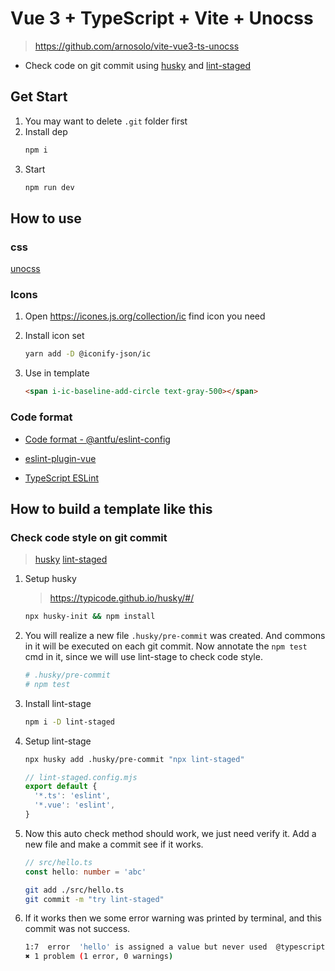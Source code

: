 # Vue 3 + TypeScript + Vite + Unocss

> https://github.com/arnosolo/vite-vue3-ts-unocss

- Check code on git commit using [husky](https://github.com/typicode/husky) and [lint-staged](https://github.com/okonet/lint-staged) 

## Get Start

1. You may want to delete `.git` folder first
2. Install dep
   ```bash
   npm i
   ```
3. Start
   ```bash
   npm run dev
   ```


## How to use

### css

[unocss](https://uno.antfu.me/)

### Icons

1. Open https://icones.js.org/collection/ic find icon you need
   
2. Install icon set
   
   ```bash
   yarn add -D @iconify-json/ic
   ```

3. Use in template
   
   ```html
   <span i-ic-baseline-add-circle text-gray-500></span>
   ```

### Code format

- [Code format - @antfu/eslint-config](https://github.com/antfu/eslint-config)
  
- [eslint-plugin-vue](https://eslint.vuejs.org/rules/multi-word-component-names.html)

- [TypeScript ESLint](https://typescript-eslint.io/)

## How to build a template like this

### Check code style on git commit

> [husky](https://github.com/typicode/husky) 
> [lint-staged](https://github.com/okonet/lint-staged) 

1. Setup husky
   > https://typicode.github.io/husky/#/
   ```bash
   npx husky-init && npm install
   ```

2. You will realize a new file `.husky/pre-commit` was created. And commons in it will be executed on each git commit. Now annotate the `npm test` cmd in it, since we will use lint-stage to check code style. 
   ```bash
   # .husky/pre-commit
   # npm test
   ```
   
3. Install lint-stage
   ```bash
   npm i -D lint-staged
   ```

4. Setup lint-stage
   ```bash
   npx husky add .husky/pre-commit "npx lint-staged"
   ```
   ```js
   // lint-staged.config.mjs
   export default {
     '*.ts': 'eslint',
     '*.vue': 'eslint',
   }
   ```

5. Now this auto check method should work, we just need verify it. Add a new file and make a commit see if it works.
   ```ts
   // src/hello.ts
   const hello: number = 'abc'
   ```
   ```bash
   git add ./src/hello.ts
   git commit -m "try lint-staged"
   ```
6. If it works then we some error warning was printed by terminal, and this commit was not success.
   ```bash
   1:7  error  'hello' is assigned a value but never used  @typescript-eslint/no-unused-vars
   ✖ 1 problem (1 error, 0 warnings)
   ```
